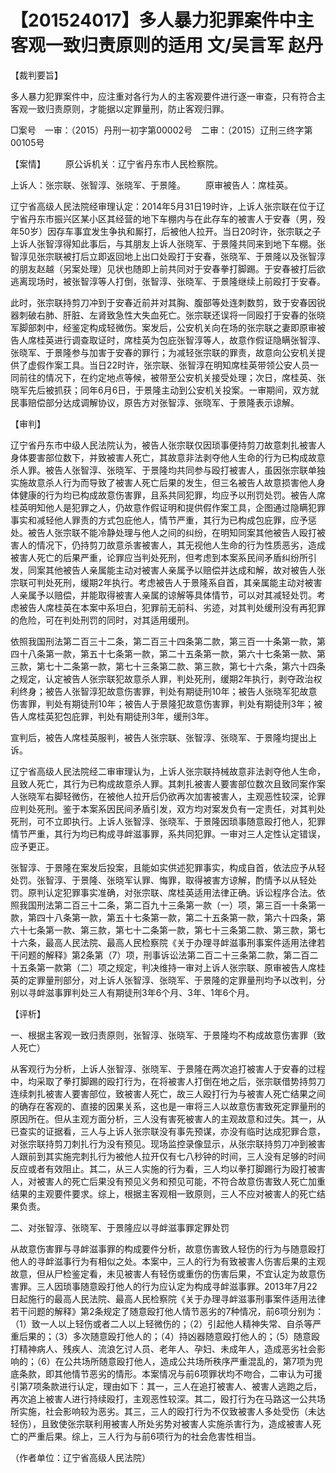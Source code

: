 # 【201524017】多人暴力犯罪案件中主客观一致归责原则的适用 文/吴言军 赵丹

【裁判要旨】

多人暴力犯罪案件中，应注重对各行为人的主客观要件进行逐一审查，只有符合主客观一致归责原则，才能据以定罪量刑，防止客观归罪。

□案号　一审：（2015）丹刑一初字第00002号　二审：（2015）辽刑三终字第00105号

【案情】 　　原公诉机关：辽宁省丹东市人民检察院。

上诉人：张宗联、张智淳、张晓军、于景隆。 　　原审被告人：席桂英。

辽宁省高级人民法院经审理认定：2014年5月31日19时许，上诉人张宗联在位于辽宁省丹东市振兴区某小区其经营的地下车棚内与在此存车的被害人于安春（男，殁年50岁）因存车事宜发生争执和厮打，后被他人拉开。当日20时许，张宗联之子上诉人张智淳得知此事后，与其朋友上诉人张晓军、于景隆共同来到地下车棚。张智淳见张宗联被打后立即返回地上出口处殴打于安春，张晓军、于景隆以及张智淳的朋友赵越（另案处理）见状也随即上前共同对于安春拳打脚踢。于安春被打后欲逃离现场时，被张智淳等人打倒，张智淳、张晓军、于景隆继续上前殴打于安春。

此时，张宗联持剪刀冲到于安春近前并对其胸、腹部等处连刺数剪，致于安春因锐器刺破右肺、肝脏、左肾致急性大失血死亡。张宗联还误将一同殴打于安春的张晓军脚部刺中，经鉴定构成轻微伤。案发后，公安机关向在场的张宗联之妻即原审被告人席桂英进行调查取证时，席桂英为包庇张智淳等人，故意作假证隐瞒张智淳、张晓军、于景隆参与加害于安春的罪行；为减轻张宗联的罪责，故意向公安机关提供了虚假作案工具。当日22时许，张宗联、张智淳在明知席桂英带领公安人员一同前往的情况下，在约定地点等候，被带至公安机关接受处理；次日，席桂英、张晓军先后被抓获；同年6月6日，于景隆主动到公安机关投案。一审期间，双方就民事赔偿部分达成调解协议，原告方对张智淳、张晓军、于景隆表示谅解。

【审判】

辽宁省丹东市中级人民法院认为，被告人张宗联仅因琐事便持剪刀故意刺扎被害人身体要害部位数下，并致被害人死亡，其故意非法剥夺他人生命的行为已构成故意杀人罪。被告人张智淳、张晓军、于景隆均共同参与殴打被害人，虽因张宗联单独实施故意杀人行为而导致了被害人死亡后果的发生，但三名被告人故意损害他人身体健康的行为均已构成故意伤害罪，且系共同犯罪，均应予以刑罚处罚。被告人席桂英明知他人是犯罪之人，仍故意作假证明和提供假作案工具，企图通过隐瞒犯罪事实和减轻他人罪责的方式包庇他人，情节严重，其行为已构成包庇罪，应予惩处。被告人张宗联不能冷静处理与他人之间的纠纷，在明知同案其他被告人殴打被害人的情况下，仍持剪刀故意杀害被害人，其无视他人生命的行为性质恶劣，造成被害人死亡的后果严重，论罪应当判处死刑，但考虑到本案系民间矛盾纠纷所引发，同案其他被告人亲属能主动对被害人亲属予以赔偿并达成和解，故对被告人张宗联可判处死刑，缓期2年执行。考虑被告人于景隆系自首，其亲属能主动对被害人亲属予以赔偿，并能取得被害人亲属的谅解等具体情节，可以对其减轻处罚。考虑被告人席桂英在本案中系坦白，犯罪前无前科、劣迹，对其判处缓刑没有再犯罪的危险，可在判处刑罚的同时，对其适用缓刑。

依照我国刑法第二百三十二条，第二百三十四条第二款，第三百一十条第一款，第四十八条第一款，第五十七条第一款，第二十五条第一款，第六十七条第一款、第三款，第七十二条第一款，第七十三条第二款、第三款，第七十六条，第六十四条之规定，认定被告人张宗联犯故意杀人罪，判处死刑，缓期2年执行，剥夺政治权利终身；被告人张智淳犯故意伤害罪，判处有期徒刑10年；被告人张晓军犯故意伤害罪，判处有期徒刑10年；被告人于景隆犯故意伤害罪，判处有期徒刑3年；被告人席桂英犯包庇罪，判处有期徒刑3年，缓刑3年。

宣判后，被告人席桂英服判，被告人张宗联、张智淳、张晓军、于景隆均提出上诉。

辽宁省高级人民法院经二审审理认为，上诉人张宗联持械故意非法剥夺他人生命，且致人死亡，其行为已构成故意杀人罪。其刺扎被害人要害部位数次且致同案作案人张晓军右脚轻微伤，在被他人拉开后仍欲再次加害被害人，主观恶性较深，论罪应判处死刑。鉴于本案系因民间矛盾引发，双方均对案发负有一定责任，对其判处死刑，可不立即执行。上诉人张智淳、张晓军、于景隆因琐事随意殴打他人，犯罪情节严重，其行为均已构成寻衅滋事罪，系共同犯罪。一审对三人定性认定错误，应予更正。

张智淳、于景隆在案发后投案，且能如实供述犯罪事实，构成自首，依法应予从轻处罚。张智淳、于景隆、张晓军认罪、悔罪，取得被害方谅解，酌情予以从轻处罚。原判认定犯罪事实准确，对张宗联、席桂英适用法律正确。诉讼程序合法。依照我国刑法第二百三十二条，第二百九十三条第一款（一）项，第三百一十条第一款，第四十八条第一款，第五十七条第一款，第二十五条第一款，第六十四条，第六十七条第一款、第三款，第七十二条第一款，第七十三条第二款、第三款，第七十六条，最高人民法院、最高人民检察院《关于办理寻衅滋事刑事案件适用法律若干问题的解释》第2条第（7）项，刑事诉讼法第二百二十三条第二款，第二百二十五条第一款第（二）项之规定，判决维持一审对上诉人张宗联、原审被告人席桂英的定罪量刑部分，对上诉人张智淳、张晓军、于景隆的定罪量刑均予以改判，分别以寻衅滋事罪判处三人有期徒刑3年6个月、3年、1年6个月。

【评析】

一、根据主客观一致归责原则，张智淳、张晓军、于景隆均不构成故意伤害罪（致人死亡）

从客观行为分析，上诉人张智淳、张晓军、于景隆在两次追打被害人于安春的过程中，均采取了拳打脚踢的殴打行为，在将被害人打倒在地之后，张宗联借势持剪刀连续刺扎被害人要害部位，致被害人死亡，故三人殴打行为与被害人死亡结果之间的确存在客观的、直接的因果关系，这也是一审将三人以故意伤害致死定罪量刑的原因所在。但从主观方面分析，三人没有害死被害人的主观故意和过失。其一，从已查实的证据看，三人与上诉人张宗联没有事先预谋，亦没有临时达成犯罪合意，对张宗联持剪刀刺扎行为没有预见。现场监控录像显示，从张宗联持剪刀冲到被害人跟前到其实施完刺扎行为被他人拉开仅有七八秒钟的时间，三人没有足够的时间反应或者有效阻止。其二，从三人实施的行为看，三人均以拳打脚踢行为殴打被害人，对被害人的死亡后果没有预见义务和预见可能，不符合故意伤害致人死亡加重结果的主观要件要求。综上，根据主客观相一致原则，三人不应对被害人的死亡结果负责。

二、对张智淳、张晓军、于景隆应以寻衅滋事罪定罪处罚

从故意伤害罪与寻衅滋事罪的构成要件分析，故意伤害致人轻伤的行为与随意殴打他人的寻衅滋事行为有相似之处。本案中，三人的行为有致被害人伤害后果的主观故意，但从尸检鉴定看，未见被害人有轻伤或重伤的伤害后果，不宜认定为故意伤害罪。三人因琐事随意殴打他人的行为应认定为构成寻衅滋事罪。2013年7月22日起施行的最高人民法院、最高人民检察院《关于办理寻衅滋事刑事案件适用法律若干问题的解释》第2条规定了随意殴打他人情节恶劣的7种情况，前6项分别为：（1）致一人以上轻伤或者二人以上轻微伤的；（2）引起他人精神失常、自杀等严重后果的；（3）多次随意殴打他人的；（4）持凶器随意殴打他人的；（5）随意殴打精神病人、残疾人、流浪乞讨人员、老年人、孕妇、未成年人，造成恶劣社会影响的；（6）在公共场所随意殴打他人，造成公共场所秩序严重混乱的，第7项为兜底条款，即其他情节恶劣的情形。本案情况与前6项罪状均不吻合，二审认为可援引第7项条款进行认定，理由如下：其一，三人在追打被害人、被害人逃跑之后，再次追上被害人进行持续殴打，主观恶性较深。其二，殴打行为在马路这一公共场所实施，社会影响较为恶劣。其三，三人的殴打行为不仅致被害人多处受伤（未达轻伤），且致使张宗联利用被害人所处劣势对被害人实施杀害行为，造成被害人死亡的严重后果。综上，三人行为与前6项行为的社会危害性相当。

（作者单位：辽宁省高级人民法院）